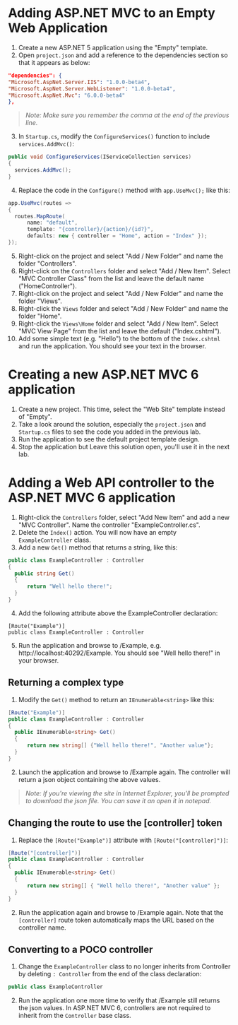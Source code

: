 # Adding ASP.NET MVC to an Empty Web Application
1. Create a new ASP.NET 5 application using the "Empty" template.
2. Open `project.json` and add a reference to the dependencies section so that it appears as below:

  ```json
"dependencies": {
  "Microsoft.AspNet.Server.IIS": "1.0.0-beta4",
  "Microsoft.AspNet.Server.WebListener": "1.0.0-beta4",
  "Microsoft.AspNet.Mvc": "6.0.0-beta4"
},
  ```

  > *Note: Make sure you remember the comma at the end of the previous line.*

3. In `Startup.cs`, modify the `ConfigureServices()` function to include `services.AddMvc()`:

  ```csharp
public void ConfigureServices(IServiceCollection services)
{
    services.AddMvc();
}
  ```

4. Replace the code in the `Configure()` method with `app.UseMvc();` like this:

  ```csharp
app.UseMvc(routes =>
{
    routes.MapRoute(
        name: "default",
        template: "{controller}/{action}/{id?}",
        defaults: new { controller = "Home", action = "Index" });
});
  ```

5. Right-click on the project and select "Add / New Folder" and name the folder "Controllers".
6. Right-click on the `Controllers` folder and select "Add / New Item". Select "MVC Controller Class" from the list and leave the default name ("HomeController").
7. Right-click on the project and select "Add / New Folder" and name the folder "Views".
8. Right-click the `Views` folder and select "Add / New Folder" and name the folder "Home".
9. Right-click the `Views\Home` folder and select "Add / New Item". Select "MVC View Page" from the list and leave the default ("Index.cshtml").
10. Add some simple text (e.g. "Hello") to the bottom of the `Index.cshtml` and run the application. You should see your text in the browser.

# Creating a new ASP.NET MVC 6 application
1. Create a new project. This time, select the "Web Site" template instead of "Empty".
2. Take a look around the solution, especially the `project.json` and `Startup.cs` files to see the code you added in the previous lab.
3. Run the application to see the default project template design.
4. Stop the application but Leave this solution open, you'll use it in the next lab.

# Adding a Web API controller to the ASP.NET MVC 6 application
1. Right-click the `Controllers` folder, select "Add New Item" and add a new "MVC Controller". Name the controller "ExampleController.cs".
2. Delete the `Index()` action. You will now have an empty `ExampleController` class.
3. Add a new `Get()` method that returns a string, like this:

  ```csharp
public class ExampleController : Controller
{
    public string Get()
    {
        return "Well hello there!";
    }
}
  ```

4. Add the following attribute above the ExampleController declaration:

  ```
[Route("Example")]
public class ExampleController : Controller
  ```

5. Run the application and browse to /Example, e.g. http://localhost:40292/Example. You should see "Well hello there!" in your browser.

## Returning a complex type
1. Modify the `Get()` method to return an `IEnumerable<string>` like this:

  ```csharp
[Route("Example")]
public class ExampleController : Controller
{
    public IEnumerable<string> Get()
    {
        return new string[] {"Well hello there!", "Another value"};
    }
}
  ```

2. Launch the application and browse to /Example again. The controller will return a json object containing the above values.
  > *Note: If you're viewing the site in Internet Explorer, you'll be prompted to download the json file. You can save it an open it in notepad.*

## Changing the route to use the [controller] token
1. Replace the `[Route("Example")]` attribute with `[Route("[controller]")]`:

  ```csharp
[Route("[controller]")]
public class ExampleController : Controller
{
    public IEnumerable<string> Get()
    {
        return new string[] { "Well hello there!", "Another value" };
    }
}
  ```

2. Run the application again and browse to /Example again. Note that the `[controller]` route token automatically maps the URL based on the controller name.
 
## Converting to a POCO controller
1. Change the `ExampleController` class to no longer inherits from Controller by deleting `: Controller` from the end of the class declaration:

  ```csharp
public class ExampleController
  ```
  
2. Run the application one more time to verify that /Example still returns the json values. In ASP.NET MVC 6, controllers are not required to inherit from the `Controller` base class.
